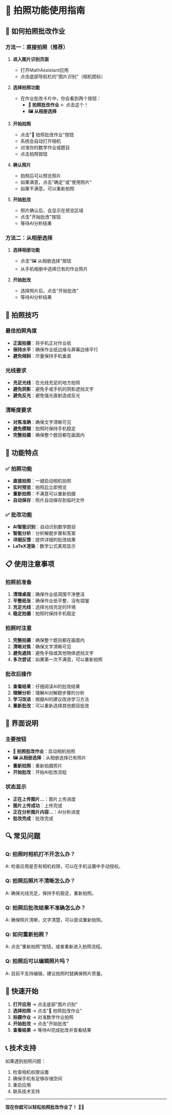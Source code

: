 # 📸 拍照功能使用指南

## 🎯 如何拍照批改作业

### 方法一：直接拍照（推荐）

1. **进入图片识别页面**
   - 打开MathAssistant应用
   - 点击底部导航栏的"图片识别"（相机图标）

2. **选择拍照功能**
   - 在作业批改卡片中，你会看到两个按钮：
     - **📸 拍照批改作业** ← 点击这个！
     - **🖼️ 从相册选择**

3. **开始拍照**
   - 点击"📸 拍照批改作业"按钮
   - 系统会自动打开相机
   - 对准你的数学作业或题目
   - 点击拍照按钮

4. **确认照片**
   - 拍照后可以预览照片
   - 如果满意，点击"确定"或"使用照片"
   - 如果不满意，可以重新拍照

5. **开始批改**
   - 照片确认后，会显示在预览区域
   - 点击"开始批改"按钮
   - 等待AI分析结果

### 方法二：从相册选择

1. **选择相册功能**
   - 点击"🖼️ 从相册选择"按钮
   - 从手机相册中选择已有的作业照片

2. **开始批改**
   - 选择照片后，点击"开始批改"
   - 等待AI分析结果

## 📱 拍照技巧

### 最佳拍照角度
- **正面拍摄**：将手机正对作业纸
- **保持水平**：确保作业纸边缘与屏幕边缘平行
- **避免倾斜**：尽量保持手机垂直

### 光线要求
- **充足光线**：在光线充足的地方拍照
- **避免阴影**：避免手或手机的阴影遮挡文字
- **避免反光**：避免强光直射造成反光

### 清晰度要求
- **对焦准确**：确保文字清晰可见
- **避免模糊**：拍照时保持手机稳定
- **完整拍摄**：确保整个题目都在画面内

## 🔧 功能特点

### ✅ 拍照功能
- **直接拍照**：一键启动相机拍照
- **实时预览**：拍照后立即预览
- **重新拍照**：不满意可以重新拍摄
- **自动保存**：照片自动保存到临时文件

### ✅ 批改功能
- **AI智能识别**：自动识别数学题目
- **智能分析**：分析解题步骤和答案
- **详细反馈**：提供详细的批改结果
- **LaTeX渲染**：数学公式美观显示

## 📋 使用注意事项

### 拍照前准备
1. **清理桌面**：确保作业纸周围干净整洁
2. **平整纸张**：确保作业纸平整，没有褶皱
3. **充足光线**：选择光线充足的环境
4. **稳定拍摄**：拍照时保持手机稳定

### 拍照时注意
1. **完整拍摄**：确保整个题目都在画面内
2. **清晰对焦**：确保文字清晰可见
3. **避免遮挡**：避免手指或其他物体遮挡文字
4. **多次尝试**：如果第一次不满意，可以重新拍照

### 批改后操作
1. **查看结果**：仔细阅读AI的批改结果
2. **理解分析**：理解AI对解题步骤的分析
3. **学习改进**：根据AI的建议改进学习方法
4. **重新批改**：可以重新选择其他题目批改

## 🎨 界面说明

### 主要按钮
- **📸 拍照批改作业**：启动相机拍照
- **🖼️ 从相册选择**：从相册选择已有照片
- **重新拍照**：重新拍摄照片
- **开始批改**：开始AI批改流程

### 状态显示
- **正在上传图片...**：图片上传进度
- **图片上传成功**：上传完成
- **正在分析图片内容...**：AI分析进度
- **批改完成**：批改完成

## 🔍 常见问题

### Q: 拍照时相机打不开怎么办？
A: 检查应用是否有相机权限，可以在手机设置中手动授权。

### Q: 拍照后照片不清晰怎么办？
A: 确保光线充足，保持手机稳定，重新拍照。

### Q: 拍照后批改结果不准确怎么办？
A: 确保照片清晰，文字清楚，可以尝试重新拍照。

### Q: 如何重新拍照？
A: 点击"重新拍照"按钮，或者重新进入拍照流程。

### Q: 拍照后可以编辑照片吗？
A: 目前不支持编辑，建议拍照时就确保照片质量。

## 🚀 快速开始

1. **打开应用** → 点击底部"图片识别"
2. **选择拍照** → 点击"📸 拍照批改作业"
3. **拍摄作业** → 对准数学作业拍照
4. **开始批改** → 点击"开始批改"
5. **查看结果** → 等待AI完成批改并查看结果

## 📞 技术支持

如果遇到拍照问题：
1. 检查相机权限设置
2. 确保手机有足够存储空间
3. 重启应用
4. 联系技术支持

---

**现在你就可以轻松拍照批改作业了！** 📸✨
